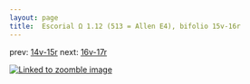 ```yaml
---
layout: page
title:  Escorial Ω 1.12 (513 = Allen E4), bifolio 15v-16r
---
```


prev: [14v-15r](../14v-15r/) next: [16v-17r](../16v-17r/)



[![Linked to zoomble image](http://www.homermultitext.org/iipsrv?IIIF=/project/homer/pyramidal/deepzoom/hmt/e3bifolio/v1/E3_15v_16r.tif/full/2000,/0/default.jpg)](http://www.homermultitext.org/ict2/?urn=urn:cite2:hmt:e3bifolio.v1:E3_15v_16r)

